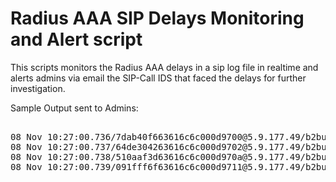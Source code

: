 # Radius AAA SIP Delays Monitoring and Alert script

This scripts monitors the Radius AAA delays in a sip log file in realtime and alerts admins via email the SIP-Call IDS that faced the delays for further investigation. 


Sample Output sent to Admins:

<pre>

08 Nov 10:27:00.736/7dab40f663616c6c000d9700@5.9.177.49/b2bua: AAA request accepted (delay is 1.994), processing response:
08 Nov 10:27:00.737/64de304263616c6c000d9702@5.9.177.49/b2bua: AAA request accepted (delay is 1.994), processing response:
08 Nov 10:27:00.738/510aaf3d63616c6c000d970a@5.9.177.49/b2bua: AAA request accepted (delay is 1.994), processing response:
08 Nov 10:27:00.739/091fff6f63616c6c000d9711@5.9.177.49/b2bua: AAA request accepted (delay is 1.990), processing response:

</pre>
